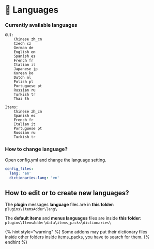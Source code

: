 # 📔 Languages

### Currently available languages

```
GUI: 
    Chinese zh_cn
    Czech cz
    German de
    English en
    Spanish es
    French fr
    Italian it
    Japanese jp
    Korean ko
    Dutch nl
    Polish pl
    Portuguese pt
    Russian ru
    Turkish tr
    Thai th

Items: 
    Chinese zh_cn
    Spanish es
    French fr
    Italian it
    Portuguese pt
    Russian ru
    Turkish tr
```

### How to change language?

Open config.yml and change the language setting.

```yaml
config_files:
  lang: 'en'
  dictionaries-lang: 'en'
```

## How to edit or to create new languages?

The **plugin** messages **language** files are in **this folder**: `plugins\ItemsAdder\lang\`

The **default items** and **menus languages** files are inside **this folder**: `plugins\ItemsAdder\data\items_packs\dictionaries\`

{% hint style="warning" %}
Some addons may put their dictionary files inside other folders inside items\_packs, you have to search for them.
{% endhint %}
